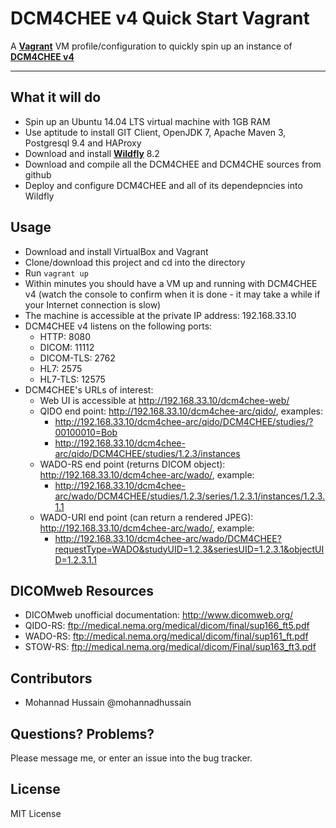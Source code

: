 # DCM4CHEE v4 Quick Start Vagrant
A **[Vagrant](https://www.vagrantup.com/)** VM profile/configuration to quickly spin up an instance of **[DCM4CHEE v4](https://github.com/dcm4che/dcm4chee-arc-cdi)**

---

## What it will do
- Spin up an Ubuntu 14.04 LTS virtual machine with 1GB RAM
- Use aptitude to install GIT Client, OpenJDK 7, Apache Maven 3, Postgresql 9.4 and HAProxy
- Download and install **[Wildfly](http://wildfly.org/)** 8.2
- Download and compile all the DCM4CHEE and DCM4CHE sources from github
- Deploy and configure DCM4CHEE and all of its dependepncies into Wildfly

## Usage
- Download and install VirtualBox and Vagrant
- Clone/download this project and cd into the directory
- Run `vagrant up`
- Within minutes you should have a VM up and running with DCM4CHEE v4 (watch the console to confirm when it is done - it may take a while if your Internet connection is slow)
- The machine is accessible at the private IP address: 192.168.33.10
- DCM4CHEE v4 listens on the following ports: 
	- HTTP: 8080
	- DICOM: 11112
	- DICOM-TLS: 2762
	- HL7: 2575
	- HL7-TLS: 12575
- DCM4CHEE's URLs of interest:
	- Web UI is accessible at http://192.168.33.10/dcm4chee-web/
	- QIDO end point: http://192.168.33.10/dcm4chee-arc/qido/, examples: 
		- http://192.168.33.10/dcm4chee-arc/qido/DCM4CHEE/studies/?00100010=Bob
		- http://192.168.33.10/dcm4chee-arc/qido/DCM4CHEE/studies/1.2.3/instances
	- WADO-RS end point (returns DICOM object): http://192.168.33.10/dcm4chee-arc/wado/, example:
		- http://192.168.33.10/dcm4chee-arc/wado/DCM4CHEE/studies/1.2.3/series/1.2.3.1/instances/1.2.3.1.1
	- WADO-URI end point (can return a rendered JPEG): http://192.168.33.10/dcm4chee-arc/wado/, example:
		- http://192.168.33.10/dcm4chee-arc/wado/DCM4CHEE?requestType=WADO&studyUID=1.2.3&seriesUID=1.2.3.1&objectUID=1.2.3.1.1
		
## DICOMweb Resources
- DICOMweb unofficial documentation: http://www.dicomweb.org/
- QIDO-RS: ftp://medical.nema.org/medical/dicom/final/sup166_ft5.pdf
- WADO-RS: ftp://medical.nema.org/medical/dicom/final/sup161_ft.pdf
- STOW-RS: ftp://medical.nema.org/medical/dicom/Final/sup163_ft3.pdf

## Contributors
- Mohannad Hussain @mohannadhussain

## Questions? Problems?
Please message me, or enter an issue into the bug tracker.

## License
MIT License
